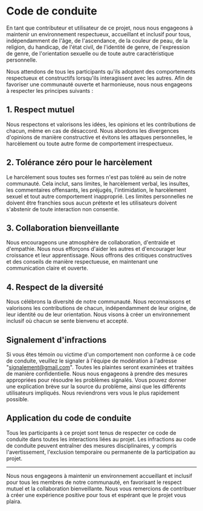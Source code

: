 
# Code de conduite

En tant que contributeur et utilisateur de ce projet, nous nous engageons à maintenir un environnement respectueux, accueillant et inclusif pour tous, indépendamment de l'âge, de l'ascendance, de la couleur de peau, de la religion, du handicap, de l'état civil, de l'identité de genre, de l'expression de genre, de l'orientation sexuelle ou de toute autre caractéristique personnelle.

Nous attendons de tous les participants qu'ils adoptent des comportements respectueux et constructifs lorsqu'ils interagissent avec les autres. Afin de favoriser une communauté ouverte et harmonieuse, nous nous engageons à respecter les principes suivants :

## 1. Respect mutuel

Nous respectons et valorisons les idées, les opinions et les contributions de chacun, même en cas de désaccord. Nous abordons les divergences d'opinions de manière constructive et évitons les attaques personnelles, le harcèlement ou toute autre forme de comportement irrespectueux.

## 2. Tolérance zéro pour le harcèlement

Le harcèlement sous toutes ses formes n'est pas toléré au sein de notre communauté. Cela inclut, sans limites, le harcèlement verbal, les insultes, les commentaires offensants, les préjugés, l'intimidation, le harcèlement sexuel et tout autre comportement inapproprié. Les limites personnelles ne doivent être franchies sous aucun prétexte et les utilisateurs doivent s'abstenir de toute interaction non consentie.

## 3. Collaboration bienveillante

Nous encourageons une atmosphère de collaboration, d'entraide et d'empathie. Nous nous efforçons d'aider les autres et d'encourager leur croissance et leur apprentissage. Nous offrons des critiques constructives et des conseils de manière respectueuse, en maintenant une communication claire et ouverte.

## 4. Respect de la diversité

Nous célébrons la diversité de notre communauté. Nous reconnaissons et valorisons les contributions de chacun, indépendamment de leur origine, de leur identité ou de leur orientation. Nous visons à créer un environnement inclusif où chacun se sente bienvenu et accepté.

## Signalement d'infractions

Si vous êtes témoin ou victime d'un comportement non conforme à ce code de conduite, veuillez le signaler à l'équipe de modération à l'adresse "signalement@gmail.com". Toutes les plaintes seront examinées et traitées de manière confidentielle. Nous nous engageons à prendre des mesures appropriées pour résoudre les problèmes signalés.
Vous pouvez donner une explication brève sur la source du problème, ainsi que les différents utilisateurs impliqués. Nous reviendrons vers vous le plus rapidement possible.

## Application du code de conduite

Tous les participants à ce projet sont tenus de respecter ce code de conduite dans toutes les interactions liées au projet. Les infractions au code de conduite peuvent entraîner des mesures disciplinaires, y compris l'avertissement, l'exclusion temporaire ou permanente de la participation au projet.

-----------------------------------

Nous nous engageons à maintenir un environnement accueillant et inclusif pour tous les membres de notre communauté, en favorisant le respect mutuel et la collaboration bienveillante. Nous vous remercions de contribuer à créer une expérience positive pour tous et espérant que le projet vous plaira.
